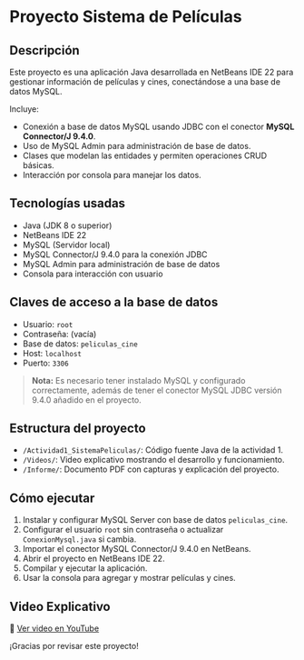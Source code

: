 # Proyecto Sistema de Películas

## Descripción
Este proyecto es una aplicación Java desarrollada en NetBeans IDE 22 para gestionar información de películas y cines, conectándose a una base de datos MySQL.

Incluye:
- Conexión a base de datos MySQL usando JDBC con el conector **MySQL Connector/J 9.4.0**.
- Uso de MySQL Admin para administración de base de datos.
- Clases que modelan las entidades y permiten operaciones CRUD básicas.
- Interacción por consola para manejar los datos.

## Tecnologías usadas
- Java (JDK 8 o superior)
- NetBeans IDE 22
- MySQL (Servidor local)
- MySQL Connector/J 9.4.0 para la conexión JDBC
- MySQL Admin para administración de base de datos
- Consola para interacción con usuario

## Claves de acceso a la base de datos

- Usuario: `root`
- Contraseña: (vacía)
- Base de datos: `peliculas_cine`
- Host: `localhost`
- Puerto: `3306`

> **Nota:** Es necesario tener instalado MySQL y configurado correctamente, además de tener el conector MySQL JDBC versión 9.4.0 añadido en el proyecto.

## Estructura del proyecto

- `/Actividad1_SistemaPeliculas/`: Código fuente Java de la actividad 1.
- `/Videos/`: Video explicativo mostrando el desarrollo y funcionamiento.
- `/Informe/`: Documento PDF con capturas y explicación del proyecto.

## Cómo ejecutar

1. Instalar y configurar MySQL Server con base de datos `peliculas_cine`.
2. Configurar el usuario `root` sin contraseña o actualizar `ConexionMysql.java` si cambia.
3. Importar el conector MySQL Connector/J 9.4.0 en NetBeans.
4. Abrir el proyecto en NetBeans IDE 22.
5. Compilar y ejecutar la aplicación.
6. Usar la consola para agregar y mostrar películas y cines.


## Video Explicativo
🔗 [Ver video en YouTube](https://youtu.be/dC_vnWP3QOU)


¡Gracias por revisar este proyecto!

